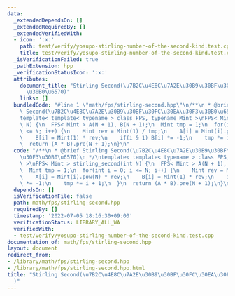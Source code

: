 ```yaml
---
data:
  _extendedDependsOn: []
  _extendedRequiredBy: []
  _extendedVerifiedWith:
  - icon: ':x:'
    path: test/verify/yosupo-stirling-number-of-the-second-kind.test.cpp
    title: test/verify/yosupo-stirling-number-of-the-second-kind.test.cpp
  _isVerificationFailed: true
  _pathExtension: hpp
  _verificationStatusIcon: ':x:'
  attributes:
    document_title: "Stirling Second(\u7B2C\u4E8C\u7A2E\u30B9\u30BF\u30FC\u30EA\u30F3\
      \u30B0\u6570)"
    links: []
  bundledCode: "#line 1 \"math/fps/stirling-second.hpp\"\n/**\n * @brief Stirling\
    \ Second(\u7B2C\u4E8C\u7A2E\u30B9\u30BF\u30FC\u30EA\u30F3\u30B0\u6570)\n */\n\
    template< template< typename > class FPS, typename Mint >\nFPS< Mint > stirling_second(int\
    \ N) {\n  FPS< Mint > A(N + 1), B(N + 1);\n  Mint tmp = 1;\n  for(int i = 0; i\
    \ <= N; i++) {\n    Mint rev = Mint(1) / tmp;\n    A[i] = Mint(i).pow(N) * rev;\n\
    \    B[i] = Mint(1) * rev;\n    if(i & 1) B[i] *= -1;\n    tmp *= i + 1;\n  }\n\
    \  return (A * B).pre(N + 1);\n}\n"
  code: "/**\n * @brief Stirling Second(\u7B2C\u4E8C\u7A2E\u30B9\u30BF\u30FC\u30EA\
    \u30F3\u30B0\u6570)\n */\ntemplate< template< typename > class FPS, typename Mint\
    \ >\nFPS< Mint > stirling_second(int N) {\n  FPS< Mint > A(N + 1), B(N + 1);\n\
    \  Mint tmp = 1;\n  for(int i = 0; i <= N; i++) {\n    Mint rev = Mint(1) / tmp;\n\
    \    A[i] = Mint(i).pow(N) * rev;\n    B[i] = Mint(1) * rev;\n    if(i & 1) B[i]\
    \ *= -1;\n    tmp *= i + 1;\n  }\n  return (A * B).pre(N + 1);\n}\n"
  dependsOn: []
  isVerificationFile: false
  path: math/fps/stirling-second.hpp
  requiredBy: []
  timestamp: '2022-07-05 18:16:30+09:00'
  verificationStatus: LIBRARY_ALL_WA
  verifiedWith:
  - test/verify/yosupo-stirling-number-of-the-second-kind.test.cpp
documentation_of: math/fps/stirling-second.hpp
layout: document
redirect_from:
- /library/math/fps/stirling-second.hpp
- /library/math/fps/stirling-second.hpp.html
title: "Stirling Second(\u7B2C\u4E8C\u7A2E\u30B9\u30BF\u30FC\u30EA\u30F3\u30B0\u6570\
  )"
---
```

